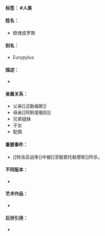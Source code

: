 #### 标签： #人类
#### 姓名：
- 欧律皮罗斯
#### 别名：
- Eurypylus
#### 描述：
- 
#### 亲属关系：
- 父亲[[忒勒福斯]]
- 母亲[[阿斯堤俄刻]]
- 兄弟姐妹
- 子女
- 配偶
#### 重要事件：
- [[特洛亚战争]]中被[[涅俄普托勒摩斯]]所杀。
#### 不同版本：
- 
#### 艺术作品：
- 
#### 后世引用：
- 